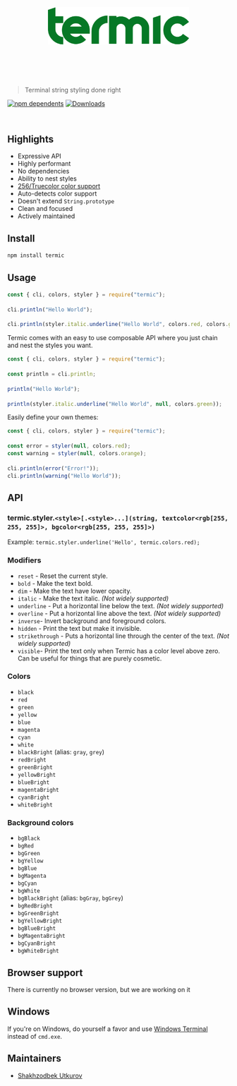 
<h1 align="center">
	<br>
	<br>
	<img width="320" src="media/logo.svg" alt="Termic">
	<br>
	<br>
	<br>
</h1>

> Terminal string styling done right

[![npm dependents](https://badgen.net/npm/dependents/termic)](https://www.npmjs.com/package/termic?activeTab=dependents) [![Downloads](https://badgen.net/npm/dt/termic)](https://www.npmjs.com/package/termic)

<br>

## Highlights

- Expressive API
- Highly performant
- No dependencies
- Ability to nest styles
- [256/Truecolor color support](#256-and-truecolor-color-support)
- Auto-detects color support
- Doesn't extend `String.prototype`
- Clean and focused
- Actively maintained

## Install

```sh
npm install termic
```

## Usage

```js
const { cli, colors, styler } = require("termic");

cli.println("Hello World");

cli.println(styler.italic.underline("Hello World", colors.red, colors.green));
```

Termic comes with an easy to use composable API where you just chain and nest the styles you want.

```js
const { cli, colors, styler } = require("termic");

const println = cli.println;

println("Hello World");

println(styler.italic.underline("Hello World", null, colors.green));
```

Easily define your own themes:

```js
const { cli, colors, styler } = require("termic");

const error = styler(null, colors.red);
const warning = styler(null, colors.orange);

cli.println(error("Error!"));
cli.println(warning("Hello World"));
```

## API

### termic.styler.`<style>[.<style>...](string, textcolor<rgb[255, 255, 255]>, bgcolor<rgb[255, 255, 255]>)`

Example: `termic.styler.underline('Hello', termic.colors.red);`

### Modifiers

- `reset` - Reset the current style.
- `bold` - Make the text bold.
- `dim` - Make the text have lower opacity.
- `italic` - Make the text italic. *(Not widely supported)*
- `underline` - Put a horizontal line below the text. *(Not widely supported)*
- `overline` - Put a horizontal line above the text. *(Not widely supported)*
- `inverse`- Invert background and foreground colors.
- `hidden` - Print the text but make it invisible.
- `strikethrough` - Puts a horizontal line through the center of the text. *(Not widely supported)*
- `visible`- Print the text only when Termic has a color level above zero. Can be useful for things that are purely cosmetic.

### Colors

- `black`
- `red`
- `green`
- `yellow`
- `blue`
- `magenta`
- `cyan`
- `white`
- `blackBright` (alias: `gray`, `grey`)
- `redBright`
- `greenBright`
- `yellowBright`
- `blueBright`
- `magentaBright`
- `cyanBright`
- `whiteBright`

### Background colors

- `bgBlack`
- `bgRed`
- `bgGreen`
- `bgYellow`
- `bgBlue`
- `bgMagenta`
- `bgCyan`
- `bgWhite`
- `bgBlackBright` (alias: `bgGray`, `bgGrey`)
- `bgRedBright`
- `bgGreenBright`
- `bgYellowBright`
- `bgBlueBright`
- `bgMagentaBright`
- `bgCyanBright`
- `bgWhiteBright`

## Browser support

There is currently no browser version, but we are working on it

## Windows

If you're on Windows, do yourself a favor and use [Windows Terminal](https://github.com/microsoft/terminal) instead of `cmd.exe`.

## Maintainers

- [Shakhzodbek Utkurov](https://github.com/Shahzodbek2001)